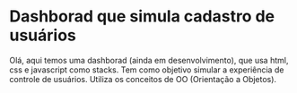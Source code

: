 # Dashborad que simula cadastro de usuários

Olá, aqui temos uma dashborad (ainda em desenvolvimento), que usa html, css e javascript como stacks. Tem como objetivo simular a experiência de controle de usuários. Utiliza os conceitos de OO (Orientação a Objetos).
